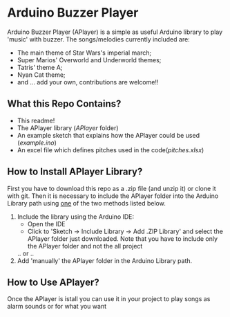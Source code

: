 # Arduino Buzzer Player

Arduino Buzzer Player (APlayer) is a simple as useful Arduino library to play 'music' with buzzer. The songs/melodies currently included are: 
<ul>
  <li>The main theme of Star Wars's imperial march;</li>
  <li>Super Marios' Overworld and Underworld themes; </li>
  <li>Tatris' theme A;</li>
  <li>Nyan Cat theme;</li>
  <li>and ... add your own, contributions are welcome!!
</ul>


## What this Repo Contains?

<ul>
<li>This readme!</li>
<li>The APlayer library (<i>APlayer</i> folder)</li>
<li>An example sketch that explains how the APlayer could be used (<i>example.ino</i>)</li>
<li>An excel file which defines pitches used in the code(<i>pitches.xlsx</i>)</li>
</ul>

## How to Install APlayer Library? 

First you have to download this repo as a .zip file (and unzip it) or clone it with git. Then it is necessary to include the APlayer folder into the Arduino Library path using <u>one</u> of the two methods listed below.
<ol>
  <li>Include the library using the Arduino IDE:
    <ul>
      <li>Open the IDE</li>
      <li>Click to 'Sketch -> Include Library -> Add .ZIP Library' and select the APlayer folder just downloaded. Note that you have to include only the APlayer folder and not the all project</li>  
     </ul>
  </li>
  .. or ..
  <li> Add 'manually' the APlayer folder in the Arduino Library path.</li>
</ol> 

## How to Use APlayer? 

Once the APlayer is istall you can use it in your project to play songs as alarm sounds or for what you want

<code>

</code>
